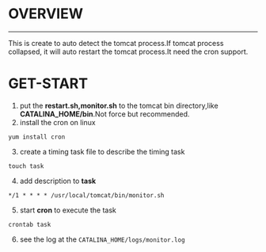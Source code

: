 # OVERVIEW
---
This is create to auto detect the tomcat process.If tomcat process collapsed, it will auto restart the tomcat process.It need the cron support.

# GET-START
1. put the **restart.sh,monitor.sh** to the tomcat bin directory,like **CATALINA_HOME/bin**.Not force but recommended.
2. install the cron on linux
```shell
yum install cron
```
3. create a timing task file to describe the timing task
```shell
touch task
```
4. add description to **task**
```vim
*/1 * * * * /usr/local/tomcat/bin/monitor.sh
```
5. start **cron** to execute the task
```shell
crontab task
```
6. see the log at the ```CATALINA_HOME/logs/monitor.log```

